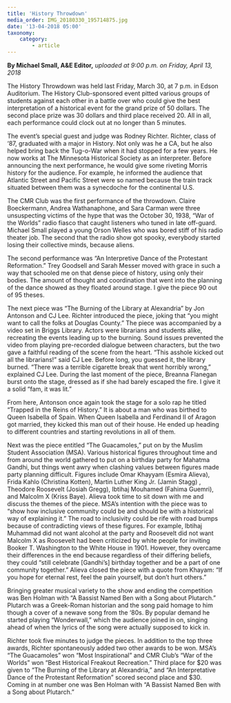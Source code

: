 ```yaml
---
title: 'History Throwdown'
media_order: IMG_20180330_195714875.jpg
date: '13-04-2018 05:00'
taxonomy:
    category:
        - article
---
```


**By Michael Small, A&E Editor,** _uploaded at 9:00 p.m. on Friday, April 13, 2018_

The History Throwdown was held last Friday, March 30, at 7 p.m. in Edson Auditorium. The History Club-sponsored event pitted various groups of students against each other in a battle over who could give the best interpretation of a historical event for the grand prize of 50 dollars. The second place prize was 30 dollars and third place received 20. All in all, each performance could clock out at no longer than 5 minutes. 

The event’s special guest and judge was Rodney Richter. Richter, class of ‘87, graduated with a major in History. Not only was he a CA, but he also helped bring back the Tug-o-War when it had stopped for a few years. He now works at The Minnesota Historical Society as an interpreter. Before announcing the next performance, he would give some riveting Morris history for the audience. For example, he informed the audience that Atlantic Street and Pacific Street were so named because the train track situated between them was a synecdoche for the continental U.S. 

The CMR Club was the first performance of the throwdown. Claire Boeckermann, Andrea Wathanaphone, and Sara Carman were three unsuspecting victims of the hype that was the October 30, 1938, “War of the Worlds” radio fiasco that caught listeners who tuned in late off-guard. Michael Small played a young Orson Welles who was bored stiff of his radio theater job. The second that the radio show got spooky, everybody started losing their collective minds, because aliens. 

The second performance was “An Interpretive Dance of the Protestant Reformation.”  Trey Goodsell and Sarah Messer moved with grace in such a way that schooled me on that dense piece of history, using only their bodies. The amount of thought and coordination that went into the planning of the dance showed as they floated around stage. I give the piece 90 out of 95 theses. 

The next piece was “The Burning of the Library at Alexandria” by Jon Antonson and CJ Lee. Richter introduced the piece, joking that “you might want to call the folks at Douglas County.” The piece was accompanied by a video set in Briggs Library. Actors were librarians and students alike, recreating the events leading up to the burning. Sound issues prevented the video from playing pre-recorded dialogue between characters, but the two gave a faithful reading of the scene from the heart. “This asshole kicked out all the librarians!” said CJ Lee. Before long, you guessed it, the library burned. “There was a terrible cigarette break that went horribly wrong,” explained CJ Lee. During the last moment of the piece, Breanna Flanegan burst onto the stage, dressed as if she had barely escaped the fire. I give it a solid “fam, it was lit.”

From here, Antonson once again took the stage for a solo rap he titled “Trapped in the Reins of History.” It is about a man who was birthed to Queen Isabella of Spain. When Queen Isabella and Ferdinand II of Aragon got married, they kicked this man out of their house. He ended up heading to different countries and starting revolutions in all of them. 

Next was the piece entitled “The Guacamoles,” put on by the Muslim Student Association (MSA). Various historical figures throughout time and from around the world gathered to put on a birthday party for Mahatma Gandhi, but things went awry when clashing values between figures made party planning difficult. Figures include Omar Khayyam (Esmira Alieva), Frida Kahlo (Christina Kotten), Martin Luther King Jr. (Jamin Stagg) , Theodore Roosevelt (Josiah Gregg), Ibtihaj Mouhamed (Fahima Guemri), and Malcolm X (Kriss Baye). Alieva took time to sit down with me and discuss the themes of the piece. 
MSA’s intention with the piece was to “show how inclusive community could be and should be with a historical way of explaining it.” The road to inclusivity could be rife with road bumps because of contradicting views of these figures. For example, Ibtihaj Muhammad did not want alcohol at the party and Roosevelt did not want Malcolm X as Roosevelt had been criticized by white people for inviting Booker T. Washington to the White House in 1901. However, they overcame their differences in the end because regardless of their differing beliefs, they could “still celebrate [Gandhi’s] birthday together and be a part of one community together.” Alieva closed the piece with a quote from Khayam: “If you hope for eternal rest, feel the pain yourself, but don’t hurt others.”

Bringing greater musical variety to the show and ending the competition was Ben Holman with “A Bassist Named Ben with a Song about Plutarch.” Plutarch was a Greek-Roman historian and the song paid homage to him though a cover of a newave song from the ‘80s. By popular demand he started playing “Wonderwall,” which the audience joined in on, singing ahead of when the lyrics of the song were actually supposed to kick in.

Richter took five minutes to judge the pieces. In addition to the top three awards, Richter spontaneously added two other awards to be won. MSA’s “The Guacamoles” won “Most Inspirational”  and CMR Club’s “War of the Worlds” won “Best Historical Freakout Recreation.” Third place for $20 was given to “The Burning of the Library at Alexandria,” and “An Interpretative Dance of the Protestant Reformation” scored second place and $30. Coming in at number one was Ben Holman with “A Bassist Named Ben with a Song about Plutarch.”





